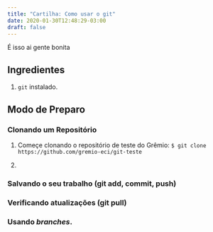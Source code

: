 ```yaml
---
title: "Cartilha: Como usar o git"
date: 2020-01-30T12:48:29-03:00
draft: false
---
```


É isso ai gente bonita

## Ingredientes
1. `git` instalado.

## Modo de Preparo

### Clonando um Repositório
1. Começe clonando o repositório de teste do Grêmio:
`$ git clone https://github.com/gremio-eci/git-teste`

2.

### Salvando o seu trabalho (git add, commit, push)

### Verificando atualizações (git pull)

### Usando *branches*.
